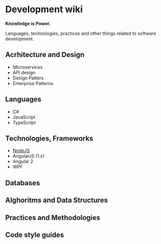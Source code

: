 # Development wiki

**Knowledge is Power.**

Languages, technologies, practices and other things related to software development.

## Acrhitecture and Design

* Microservices
* API design
* Design Patters
* Enterprise Patterns

## Languages

* C#
* JavaScript
* TypeScript

## Technologies, Frameworks

* [NodeJS](/AlekseiSemidotskii/dev-wiki/wiki/NodeJS)
* AngularJS (1.x)
* Angular 2
* WPF

## Databases

## Alghoritms and Data Structures

## Practices and Methodologies

## Code style guides

